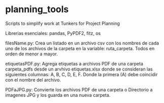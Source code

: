 # planning_tools
Scripts to simplify work at  Tunkers for Project Planning

Librerias esenciales: pandas, PyPDF2, fitz, os

filesName.py: Crea un listado en un archivo csv con los nombres de cada uno de los archivos de la carpeta en la variable: ruta_carpeta. Todos en orden de menor a mayor.

etiquetasPDF.py: Agrega etiquetas a archivos PDF de una carpeta carpeta_pdfs desde un arvhivo etiquetas.xlsx donde se consideran las siguientes columnas: A, B, C, D, E, F. Donde la primera (A) debe coincidir con el nombre del archivo.

PDFaJPG.py: Convierte los archivos PDF de una carpeta o Directorio a imagenes JPG y los guarda en una nueva carpeta.